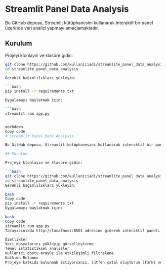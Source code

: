 # Streamlit Panel Data Analysis

Bu GitHub deposu, Streamlit kütüphanesini kullanarak interaktif bir panel üzerinde veri analizi yapmayı amaçlamaktadır.

## Kurulum

Projeyi klonlayın ve klasöre gidin:

```bash
git clone https://github.com/kullaniciadi/streamlite_panel_data_analysis.git
cd streamlite_panel_data_analysis

Gerekli bağımlılıkları yükleyin:

```bash
pip install -r requirements.txt

Uygulamayı başlatmak için:

```bash
streamlit run app.py


markdown
Copy code
# Streamlit Panel Data Analysis

Bu GitHub deposu, Streamlit kütüphanesini kullanarak interaktif bir panel üzerinde veri analizi yapmayı amaçlamaktadır.

## Kurulum

Projeyi klonlayın ve klasöre gidin:

```bash
git clone https://github.com/kullaniciadi/streamlite_panel_data_analysis.git
cd streamlite_panel_data_analysis
Gerekli bağımlılıkları yükleyin:

bash
Copy code
pip install -r requirements.txt
Uygulamayı başlatmak için:

bash
Copy code
streamlit run app.py
Tarayıcınızda http://localhost:8501 adresine giderek interaktif paneli görüntüleyebilirsiniz.

Özellikler
Veri dosyalarını yükleyip görselleştirme
Temel istatistiksel analizler
Kullanıcı dostu arayüz ile etkileşimli filtreleme
Katkıda Bulunma
Projeye katkıda bulunmak istiyorsanız, lütfen çatal oluşturun (fork) ve pull request gönderin.
